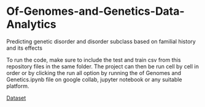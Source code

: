 # Of-Genomes-and-Genetics-Data-Analytics
Predicting genetic disorder and disorder subclass based on familial history and its effects

To run the code, make sure to include the test and train csv from this repository files in the same folder. The project can then be run cell by cell in order or by clicking the run all option by running the of Genomes and Genetics.ipynb file on google collab, jupyter notebook or any suitable platform.

[Dataset](https://www.kaggle.com/aryarishabh/of-genomes-and-genetics-hackerearth-ml-challenge)
